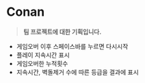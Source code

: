 # Conan

> **팀 프로젝트에 대한 기획입니다.**

- 게임오버 이후 스페이스바를 누르면 다시시작
- 플레이 지속시간 표시
- 게임오버한 누적횟수
- 지속시간, 벽돌제거 수에 따른 등급을 결과에 표시
